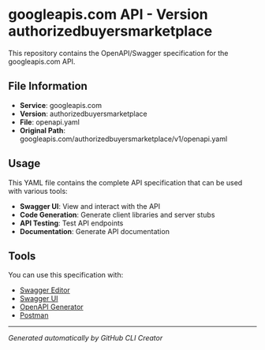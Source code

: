 # googleapis.com API - Version authorizedbuyersmarketplace

This repository contains the OpenAPI/Swagger specification for the googleapis.com API.

## File Information

- **Service**: googleapis.com
- **Version**: authorizedbuyersmarketplace
- **File**: openapi.yaml
- **Original Path**: googleapis.com/authorizedbuyersmarketplace/v1/openapi.yaml

## Usage

This YAML file contains the complete API specification that can be used with various tools:

- **Swagger UI**: View and interact with the API
- **Code Generation**: Generate client libraries and server stubs
- **API Testing**: Test API endpoints
- **Documentation**: Generate API documentation

## Tools

You can use this specification with:

- [Swagger Editor](https://editor.swagger.io/)
- [Swagger UI](https://swagger.io/tools/swagger-ui/)
- [OpenAPI Generator](https://openapi-generator.tech/)
- [Postman](https://www.postman.com/)

---

*Generated automatically by GitHub CLI Creator*
